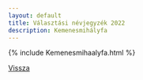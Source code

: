 ```yaml
---
layout: default
title: Választási névjegyzék 2022
description: Kemenesmihályfa
---
```


{% include Kemenesmihaalyfa.html %}

[Vissza](./)